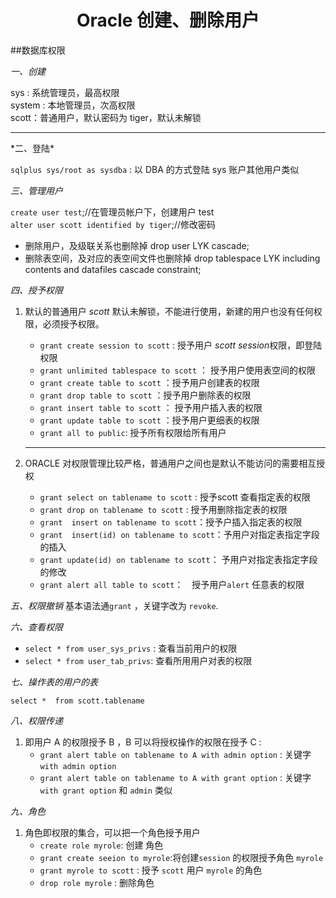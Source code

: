 # <center>Oracle 创建、删除用户 </center>


##数据库权限

*一、创建*

sys : 系统管理员，最高权限 <br>
system : 本地管理员，次高权限 <br>
scott：普通用户，默认密码为 tiger，默认未解锁<br>
<hr style="color:yellow">
*二、登陆*

`sqlplus sys/root as sysdba` : 以 DBA 的方式登陆 sys 账户其他用户类似

*三、管理用户*

`create user test`;//在管理员帐户下，创建用户 test <br> 
`alter user scott identified by tiger`;//修改密码


- 删除用户，及级联关系也删除掉
drop user LYK cascade;
- 删除表空间，及对应的表空间文件也删除掉
drop tablespace LYK including contents and datafiles cascade constraint;

*四、授予权限*

1. 默认的普通用户 *scott*  默认未解锁，不能进行使用，新建的用户也没有任何权限，必须授予权限。<br>
    - `grant create session to scott` :  授予用户 *scott session*权限，即登陆权限<br>
    - `grant unlimited tablespace to scott` ： 授予用户使用表空间的权限<br>
    - `grant create table to scott` ：授予用户创建表的权限<br>
    - `grant drop table to scott` ：授予用户删除表的权限<br>
    - `grant insert table to scott` ： 授予用户插入表的权限<br>
    - `grant update table to scott` ：授予用户更细表的权限<br>
    - `grant all to public`: 授予所有权限给所有用户<br>
    <hr>
2. ORACLE 对权限管理比较严格，普通用户之间也是默认不能访问的需要相互授权

    - `grant select on tablename to scott` : 授予scott 查看指定表的权限
    - `grant drop on tablename to scott` : 授予用删除指定表的权限
    - `grant  insert on tablename to scott`：授予户插入指定表的权限
    - `grant  insert(id) on tablename to scott`：予用户对指定表指定字段的插入
    - `grant update(id) on tablename to scott`： 予用户对指定表指定字段的修改
    - `grant alert all table to scott`：　授予用户`alert` 任意表的权限


*五、权限撤销*
		基本语法通`grant` ，关键字改为 `revoke`.

*六、查看权限*
- `select * from user_sys_privs` : 查看当前用户的权限
- `select * from user_tab_privs`: 查看所用用户对表的权限

*七、操作表的用户的表*

`select *  from scott.tablename`

*八、权限传递*

1. 即用户 A 的权限授予 B ，B 可以将授权操作的权限在授予 C :
    - `grant alert table on tablename to A with admin option` : 关键字 `with admin option`
    - `grant alert table on tablename to A with grant option` : 关键字 `with grant option`  和  `admin` 类似


*九、角色*
1. 角色即权限的集合，可以把一个角色授予用户
    - `create role myrole`: 创建 角色<br>
    - `grant create seeion to myrole`:将创建`session` 的权限授予角色 `myrole`<br>
    - `grant myrole to scott` :  授予 `scott` 用户  `myrole` 的角色<br>
    - `drop role myrole` :  删除角色 <br>

